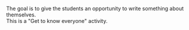 The goal is to give the students an opportunity to write something about themselves.    
This is a "Get to know everyone" activity.   

